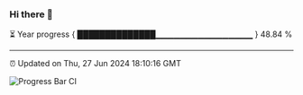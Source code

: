### Hi there 👋

⏳ Year progress { ██████████████▁▁▁▁▁▁▁▁▁▁▁▁▁▁▁▁ } 48.84 %

---

⏰ Updated on Thu, 27 Jun 2024 18:10:16 GMT

![Progress Bar CI](https://github.com/Shyam-Makwana/GitHub-Actions-Demo/workflows/Progress%20Bar%20CI/badge.svg)

